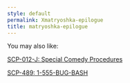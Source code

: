 ```yaml
---
style: default
permalink: Xmatryoshka-epilogue
title: matryoshka-epilogue
---
```

You may also like:

[SCP-012-J: Special Comedy Procedures](http://scp-wiki.net/scp-012-j)

[SCP-489: 1-555-BUG-BASH](http://scp-wiki.net/scp-489)
